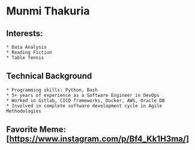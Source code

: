 # Munmi Thakuria

## Interests:
    * Data Analysis
    * Reading Fiction
    * Table Tennis

## Technical Background
    * Programming skills: Python, Bash
    * 5+ years of experience as a Software Engineer in DevOps
    * Worked in Gitlab, CICD frameworks, Docker, AWS, Oracle DB
    * Involved in complete software development cycle in Agile Methodologies

## Favorite Meme: [https://www.instagram.com/p/Bf4_Kk1H3ma/]
